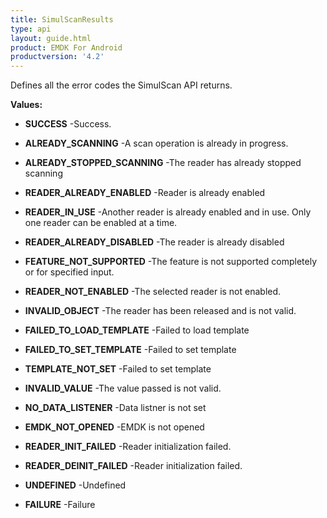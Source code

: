 ```yaml
---
title: SimulScanResults
type: api
layout: guide.html
product: EMDK For Android
productversion: '4.2'
---
```



Defines all the error codes the SimulScan API returns.

**Values:**

* **SUCCESS** -Success.

* **ALREADY_SCANNING** -A scan operation is already in progress.

* **ALREADY_STOPPED_SCANNING** -The reader has already stopped scanning

* **READER_ALREADY_ENABLED** -Reader is already enabled

* **READER_IN_USE** -Another reader is already enabled and in use. Only one reader can be enabled at a time.

* **READER_ALREADY_DISABLED** -The reader is already disabled

* **FEATURE_NOT_SUPPORTED** -The feature is not supported completely or for specified input.

* **READER_NOT_ENABLED** -The selected reader is not enabled.

* **INVALID_OBJECT** -The reader has been released and is not valid.

* **FAILED_TO_LOAD_TEMPLATE** -Failed to load template

* **FAILED_TO_SET_TEMPLATE** -Failed to set template

* **TEMPLATE_NOT_SET** -Failed to set template

* **INVALID_VALUE** -The value passed is not valid.

* **NO_DATA_LISTENER** -Data listner is not set

* **EMDK_NOT_OPENED** -EMDK is not opened

* **READER_INIT_FAILED** -Reader initialization failed.

* **READER_DEINIT_FAILED** -Reader initialization failed.

* **UNDEFINED** -Undefined

* **FAILURE** -Failure

